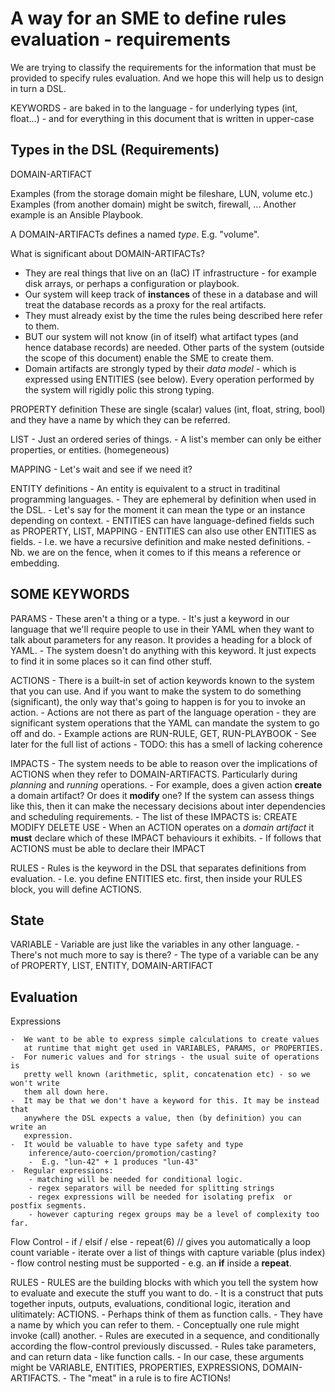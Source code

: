 # A way for an SME to define rules evaluation - requirements

We are trying to classify the requirements for the information that must be
provided to specify rules evaluation. And we hope this will help us to design in turn
a DSL.

KEYWORDS
    - are baked in to the language
    - for underlying types (int, float...)
    - and for everything in this document that is written in upper-case

## Types in the DSL (Requirements)

DOMAIN-ARTIFACT

Examples (from the storage domain might be fileshare, LUN, volume etc.)
Examples (from another domain) might be switch, firewall, ...
Another example is an Ansible Playbook.

A DOMAIN-ARTIFACTs defines a named *type*. E.g. "volume".


What is significant about DOMAIN-ARTIFACTs?
-  They are real things that live on an (IaC) IT infrastructure - for example disk
   arrays, or perhaps a configuration or playbook.
-  Our system will keep track of **instances** of these in a database and will treat the
   database records as a proxy for the real artifacts.
-  They must already exist by the time the rules being described here refer to them.
-  BUT our system will not know (in of itself) what artifact types (and hence
   database records) are needed. Other parts of the system (outside the scope
   of this document) enable the SME to create them. 
-  Domain artifacts are strongly typed by their *data model* - which is expressed using
   ENTITIES (see below). Every operation performed by the system will rigidly polic this
   strong typing.

PROPERTY definition
    These are single (scalar) values (int, float, string, bool) and they have a name by which they
    can be referred.

LIST
    - Just an ordered series of things.
    - A list's member can only be either properties, or entities. (homegeneous)

MAPPING
    - Let's wait and see if we need it?

ENTITY definitions
    - An entity is equivalent to a struct in traditinal programming languages.
    - They are ephemeral by definition when used in the DSL.
    - Let's say for the moment it can mean the type or an instance depending on context.
    - ENTITIES can have language-defined fields such as PROPERTY, LIST, MAPPING
    - ENTITIES can also use other ENTITIES as fields.
    - I.e. we have a recursive definition and make nested definitions.
    - Nb. we are on the fence, when it comes to if this means a reference or embedding.

## SOME KEYWORDS

PARAMS
    -  These aren't a thing or a type.
    -  It's just a keyword in our language that we'll require people to use in their YAML
       when they want to talk about parameters for any reason. It provides a heading for a block
       of YAML.
    -  The system doesn't do anything with this keyword. It just expects to find it in some
       places so it can find other stuff.

ACTIONS
    -  There is a built-in set of action keywords known to the system that you can use.
       And if you want to make the system to do something (significant), the only way that's
       going to happen is for you to invoke an action.
    -  Actions are not there as part of the language operation - they are significant system
       operations that the YAML can mandate the system to go off and do.
    -  Example actions are RUN-RULE, GET, RUN-PLAYBOOK
    -  See later for the full list of actions
    -  TODO: this has a smell of lacking coherence

IMPACTS
    -  The system needs to be able to reason over the implications of ACTIONS when
       they refer to DOMAIN-ARTIFACTS. Particularly during *planning* and
       *running* operations.
    -  For example, does a given action **create** a domain artifact? Or does it
       **modify** one? If the system can assess things like this, then
       it can make the necessary decisions about inter dependencies and scheduling requirements.
    -  The list of these IMPACTS is: CREATE MODIFY DELETE USE
    -  When an ACTION operates on a *domain artifact* it **must** declare which
       of these IMPACT behaviours it exhibits.
    -  If follows that ACTIONS must be able to declare their IMPACT

RULES
    -  Rules is the keyword in the DSL that separates definitions from evaluation.
    -  I.e. you define ENTITIES etc. first, then inside your RULES block, you
       will define ACTIONS.

## State

VARIABLE
    -  Variable are just like the variables in any other language.
    -  There's not much more to say is there?
    -  The type of a variable can be any of PROPERTY, LIST, ENTITY, DOMAIN-ARTIFACT

## Evaluation

Expressions

    -  We want to be able to express simple calculations to create values
       at runtime that might get used in VARIABLES, PARAMS, or PROPERTIES.
    -  For numeric values and for strings - the usual suite of operations is
       pretty well known (arithmetic, split, concatenation etc) - so we won't write
       them all down here.
    -  It may be that we don't have a keyword for this. It may be instead that
       anywhere the DSL expects a value, then (by definition) you can write an
       expression.
    -  It would be valuable to have type safety and type
        inference/auto-coercion/promotion/casting?
        -  E.g. "lun-42" + 1 produces "lun-43"
    -  Regular expressions:
        - matching will be needed for conditional logic.
        - regex separators will be needed for splitting strings
        - regex expressions will be needed for isolating prefix  or postfix segments.
        - however capturing regex groups may be a level of complexity too far.

Flow Control
    -  if / elsif / else
    -  repeat(6) // gives you automatically a loop count variable
    -  iterate over a list of things with capture variable (plus index)
    -  flow control nesting must be supported - e.g. an **if** inside a **repeat**.

RULES
    -  RULES are the building blocks with which you tell the system how to
       evaluate and execute the stuff you want to do.
    -  It is a construct that puts together inputs, outputs, evaluations,
       conditional logic, iteration and ulitimately: ACTIONS.
    -  Perhaps think of them as function calls.
    -  They have a name by which you can refer to them.
    -  Conceptually one rule might invoke (call) another.
    -  Rules are executed in a sequence, and conditionally according the
       flow-control previously discussed.
    -  Rules take parameters, and can return data - like function calls.
    -  In our case, these arguments might be VARIABLE, ENTITIES, PROPERTIES,
       EXPRESSIONS, DOMAIN-ARTIFACTS.
    -  The "meat" in a rule is to fire ACTIONs!